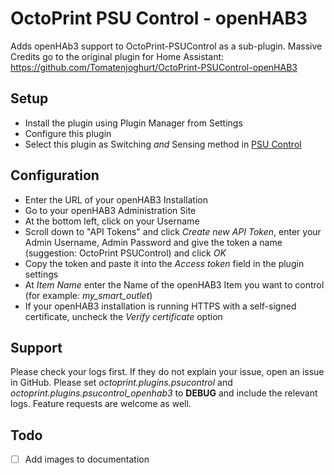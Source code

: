 # OctoPrint PSU Control - openHAB3
Adds openHAb3 support to OctoPrint-PSUControl as a sub-plugin.
Massive Credits go to the original plugin for Home Assistant:
https://github.com/Tomatenjoghurt/OctoPrint-PSUControl-openHAB3

## Setup
- Install the plugin using Plugin Manager from Settings
- Configure this plugin
- Select this plugin as Switching *and* Sensing method in [PSU Control](https://github.com/kantlivelong/OctoPrint-PSUControl)

## Configuration
* Enter the URL of your openHAB3 Installation
* Go to your openHAB3 Administration Site
* At the bottom left, click on your Username
* Scroll down to "API Tokens" and click *Create new API Token*, enter your Admin Username, Admin Password and give the token a name (suggestion: OctoPrint PSUControl) and click *OK*
* Copy the token and paste it into the *Access token* field in the plugin settings
* At *Item Name* enter the Name of the openHAB3 Item you want to control (for example: *my_smart_outlet*)
* If your openHAB3 installation is running HTTPS with a self-signed certificate, uncheck the *Verify certificate* option

## Support
Please check your logs first. If they do not explain your issue, open an issue in GitHub. Please set *octoprint.plugins.psucontrol* and *octoprint.plugins.psucontrol_openhab3* to **DEBUG** and include the relevant logs. Feature requests are welcome as well.

## Todo
- [ ] Add images to documentation